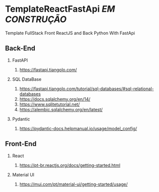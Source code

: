 # TemplateReactFastApi **_EM CONSTRUÇÃO_**

Template FullStack Front ReactJS and Back Python With FastApi

## Back-End

1. FastAPI
   1. https://fastapi.tiangolo.com/

2. SQL DataBase
   1. https://fastapi.tiangolo.com/tutorial/sql-databases/#sql-relational-databases
   2. https://docs.sqlalchemy.org/en/14/
   3. https://www.sqlitetutorial.net/
   4. https://alembic.sqlalchemy.org/en/latest/

3. Pydantic
   1. https://pydantic-docs.helpmanual.io/usage/model_config/

## Front-End

1. React
   1. https://pt-br.reactjs.org/docs/getting-started.html

2. Material UI
   1. https://mui.com/pt/material-ui/getting-started/usage/
